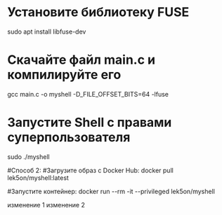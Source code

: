 
# Установите библиотеку FUSE
sudo apt install libfuse-dev

# Скачайте файл main.c и компилируйте его
gcc main.c -o myshell -D_FILE_OFFSET_BITS=64 -lfuse

# Запустите Shell с правами суперпользователя
sudo ./myshell

#Способ 2:
#Загрузите образ с Docker Hub:
docker pull lek5on/myshell:latest

#Запустите контейнер:
docker run --rm -it --privileged lek5on/myshell

изменение 1
изменение 2
